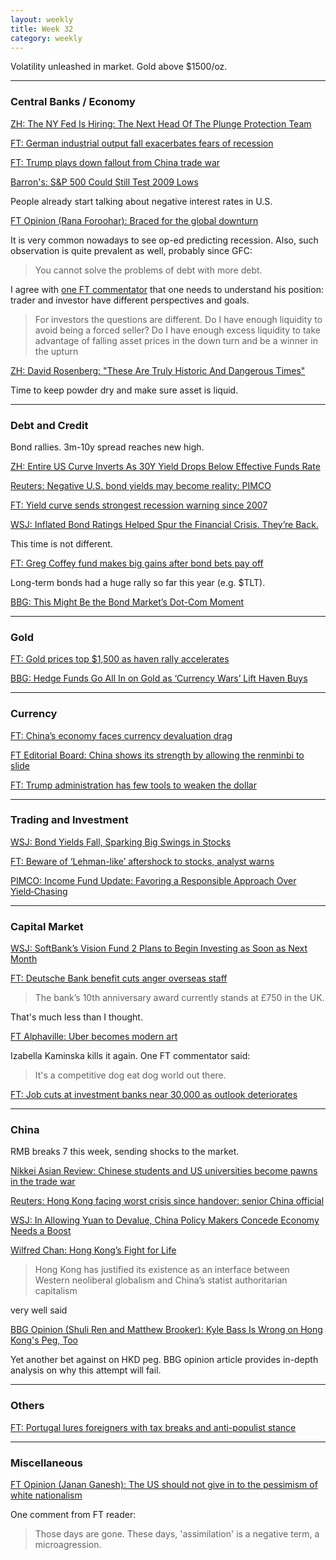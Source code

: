 ```yaml
---
layout: weekly
title: Week 32
category: weekly
---
```


Volatility unleashed in market. Gold above $1500/oz.

---
### Central Banks / Economy

[ZH: The NY Fed Is Hiring: The Next Head Of The Plunge Protection Team](
https://www.zerohedge.com/news/2019-08-07/ny-fed-hiring-next-head-plunge-protection-team)

[FT: German industrial output fall exacerbates fears of recession](
https://www.ft.com/content/40c204ca-b8da-11e9-96bd-8e884d3ea203)

[FT: Trump plays down fallout from China trade war](
https://www.ft.com/content/7afb85da-b858-11e9-96bd-8e884d3ea203)

[Barron's: S&P 500 Could Still Test 2009 Lows](
https://www.barrons.com/articles/s-p-500-could-test-2009-low-says-longtime-bear-1522957392)

People already start talking about negative interest rates in U.S.

[FT Opinion (Rana Foroohar): Braced for the global downturn](
https://www.ft.com/content/70f043c2-b9f3-11e9-8a88-aa6628ac896c)

It is very common nowadays to see op-ed predicting recession. Also, such
observation is quite prevalent as well, probably since GFC:

> You cannot solve the problems of debt with more debt. 

I agree with [one FT commentator](https://on.ft.com/2P6POc3) that one needs to understand his
position: trader and investor have different perspectives and goals.

> For investors the questions are different. Do I have enough liquidity to
avoid being a forced seller? Do I have enough excess liquidity to take
advantage of falling asset prices in the down turn and be a winner in
the upturn

[ZH: David Rosenberg: "These Are Truly Historic And Dangerous Times"](
https://www.zerohedge.com/news/2019-08-11/david-rosenberg-these-are-truly-historic-and-dangerous-times)

Time to keep powder dry and make sure asset is liquid.

---
### Debt and Credit

Bond rallies. 3m-10y spread reaches new high.

[ZH: Entire US Curve Inverts As 30Y Yield Drops Below Effective Funds Rate](
https://www.zerohedge.com/news/2019-08-07/entire-us-curve-inverts-30y-yield-drops-below-effective-funds-rate)

[Reuters: Negative U.S. bond yields may become reality: PIMCO](
https://www.reuters.com/article/us-global-bonds-negative-pimco/negative-u-s-bond-yields-may-become-reality-pimco-idUSKCN1UX1YC)

[FT: Yield curve sends strongest recession warning since 2007](
https://www.ft.com/content/f25ff608-b950-11e9-8a88-aa6628ac896c)

[WSJ: Inflated Bond Ratings Helped Spur the Financial Crisis. They’re Back.](
https://www.wsj.com/articles/inflated-bond-ratings-helped-spur-the-financial-crisis-theyre-back-11565194951)

This time is not different.

[FT: Greg Coffey fund makes big gains after bond bets pay off](
https://www.ft.com/content/e070b4b4-b9af-11e9-96bd-8e884d3ea203)

Long-term bonds had a huge rally so far this year (e.g. $TLT).

[BBG: This Might Be the Bond Market’s Dot-Com Moment](
https://www.bloomberg.com/opinion/articles/2019-08-08/this-might-be-the-bond-market-s-dot-com-moment)

---
### Gold

[FT: Gold prices top $1,500 as haven rally accelerates](
https://www.ft.com/content/4dafb482-b91d-11e9-96bd-8e884d3ea2030)

[BBG: Hedge Funds Go All In on Gold as ‘Currency Wars’ Lift Haven Buys](
https://www.bloomberg.com/news/articles/2019-08-09/hedge-funds-go-all-in-on-gold-as-currency-wars-lift-haven-buys)

---
### Currency

[FT: China’s economy faces currency devaluation drag](
https://www.ft.com/content/fb97c5fa-b853-11e9-96bd-8e884d3ea203)

[FT Editorial Board: China shows its strength by allowing the renminbi to slide](
https://www.ft.com/content/1835cb38-b76b-11e9-8a88-aa6628ac896c)

[FT: Trump administration has few tools to weaken the dollar](
https://www.ft.com/content/9d2713e8-b85a-11e9-8a88-aa6628ac896c)

---
### Trading and Investment

[WSJ: Bond Yields Fall, Sparking Big Swings in Stocks](
https://www.wsj.com/articles/european-stocks-rise-while-gloom-lingers-in-asia-11565164273)

[FT: Beware of ‘Lehman-like’ aftershock to stocks, analyst warns](
https://www.ft.com/content/be67a38e-b85e-11e9-8a88-aa6628ac896c)

[PIMCO: Income Fund Update: Favoring a Responsible Approach Over Yield‑Chasing](
https://www.pimco.com/en-us/insights/investment-strategies/strategy-spotlight/income-fund-update-favoring-a-responsible-approach-over-yield-chasing)

---
### Capital Market

[WSJ: SoftBank’s Vision Fund 2 Plans to Begin Investing as Soon as Next Month](
https://www.wsj.com/articles/softbanks-vision-fund-2-plans-to-begin-investing-as-soon-as-next-month-11565182018)

[FT: Deutsche Bank benefit cuts anger overseas staff](
https://www.ft.com/content/4a7f3184-b909-11e9-8a88-aa6628ac896c)

> The bank’s 10th anniversary award currently stands at £750 in the UK.

That's much less than I thought.

[FT Alphaville: Uber becomes modern art](
https://ftalphaville.ft.com/2019/08/09/1565336640000/Uber-becomes-modern-art/)

Izabella Kaminska kills it again. One FT commentator said:

> It's a competitive dog eat dog world out there.

[FT: Job cuts at investment banks near 30,000 as outlook deteriorates](
https://www.ft.com/content/7341d4f4-bad6-11e9-8a88-aa6628ac896c)


---
### China

RMB breaks 7 this week, sending shocks to the market.

[Nikkei Asian Review: Chinese students and US universities become pawns in the trade war](
https://asia.nikkei.com/Spotlight/Cover-Story/Chinese-students-and-US-universities-become-pawns-in-the-trade-war)

[Reuters: Hong Kong facing worst crisis since handover: senior China official](
https://www.reuters.com/article/us-hongkong-protests/hong-kong-facing-worst-crisis-since-handover-senior-china-official-idUSKCN1UX089)

[WSJ: In Allowing Yuan to Devalue, China Policy Makers Concede Economy Needs a Boost](
https://www.wsj.com/articles/in-allowing-yuan-to-devalue-china-policy-makers-concede-economy-needs-a-boost-11565180037)

[Wilfred Chan: Hong Kong’s Fight for Life](
https://www.dissentmagazine.org/online_articles/hong-kongs-fight-for-life)

> Hong Kong has justified its existence as an interface between Western
neoliberal globalism and China’s statist authoritarian capitalism

very well said

[BBG Opinion (Shuli Ren  and Matthew Brooker): Kyle Bass Is Wrong on Hong Kong's Peg, Too](
https://www.bloomberg.com/opinion/articles/2019-05-22/kyle-bass-s-hong-kong-dollar-short-fails-history-test)

Yet another bet against on HKD peg. BBG opinion article provides in-depth
analysis on why this attempt will fail.

---
### Others

[FT: Portugal lures foreigners with tax breaks and anti-populist stance](
https://www.ft.com/content/77b156a0-ad38-11e9-8030-530adfa879c2)

---
### Miscellaneous

[FT Opinion (Janan Ganesh): The US should not give in to the pessimism of white nationalism](
https://www.ft.com/content/a6f54234-b8e9-11e9-96bd-8e884d3ea203)

One comment from FT reader:

> Those days are gone. These days, 'assimilation' is a negative term, a microagression.
